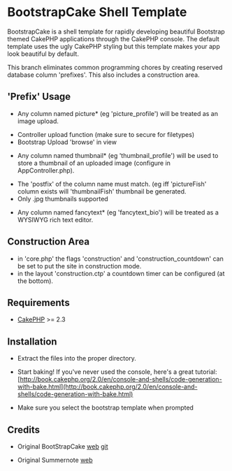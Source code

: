 # BootstrapCake Shell Template

BootstrapCake is a shell template for rapidly developing beautiful Bootstrap themed CakePHP applications through the CakePHP console. The default template uses the ugly CakePHP styling but this template makes your app look beautiful by default.

This branch eliminates common programming chores by creating reserved database column 'prefixes'. This also includes a construction area.


## 'Prefix' Usage

* Any column named picture* (eg 'picture_profile') will be treated as an image upload.
 - Controller upload function (make sure to secure for filetypes)
 - Bootstrap Upload 'browse' in view


* Any column named thumbnail* (eg 'thumbnail_profile') will be used to store a thumbnail of an uploaded image (configure in AppController.php).
 - The 'postfix' of the column name must match. (eg iff 'pictureFish' column exists will 'thumbnailFish' thumbnail be generated.
 - Only .jpg thumbnails supported
 

* Any column named fancytext* (eg 'fancytext_bio') will be treated as a WYSIWYG rich text editor. 

## Construction Area
* in 'core.php' the flags 'construction' and 'construction_countdown' can be set to put the site in construction mode.
* in the layout 'construction.ctp' a countdown timer can be configured (at the bottom).


## Requirements

* [CakePHP](http://cakephp.org/) >= 2.3

## Installation

* Extract the files into the proper directory.

* Start baking! If you've never used the console, here's a great tutorial: [http://book.cakephp.org/2.0/en/console-and-shells/code-generation-with-bake.html](http://book.cakephp.org/2.0/en/console-and-shells/code-generation-with-bake.html)
* Make sure you select the bootstrap template when prompted


## Credits
* Original BootStrapCake [web](http://www.ekoim.com/blog/bootstrap-cakephp-bootstrapcake/)
 [git](https://github.com/EKOInternetMarketing/BootstrapCake)

* Original Summernote [web](http://hackerwins.github.io/summernote/)
